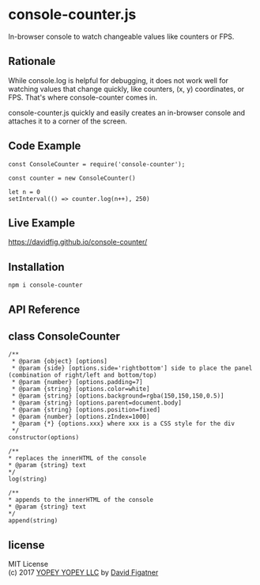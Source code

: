 # console-counter.js
In-browser console to watch changeable values like counters or FPS.

## Rationale
While console.log is helpful for debugging, it does not work well for watching values that change quickly, like counters, (x, y) coordinates, or FPS. That's where console-counter comes in. 

console-counter.js quickly and easily creates an in-browser console and attaches it to a corner of the screen.    

## Code Example

    const ConsoleCounter = require('console-counter');

    const counter = new ConsoleCounter()

    let n = 0
    setInterval(() => counter.log(n++), 250)

## Live Example
https://davidfig.github.io/console-counter/

## Installation

    npm i console-counter

## API Reference

## class ConsoleCounter
    /**
     * @param {object} [options]
     * @param {side} [options.side='rightbottom'] side to place the panel (combination of right/left and bottom/top)
     * @param {number} [options.padding=7]
     * @param {string} [options.color=white]
     * @param {string} [options.background=rgba(150,150,150,0.5)]
     * @param {string} [options.parent=document.body]
     * @param {string} [options.position=fixed]
     * @param {number} [options.zIndex=1000]
     * @param {*} {options.xxx} where xxx is a CSS style for the div
     */
    constructor(options)

    /**
    * replaces the innerHTML of the console
    * @param {string} text
    */
    log(string)
    
    /**
    * appends to the innerHTML of the console
    * @param {string} text
    */
    append(string)
    
## license  
MIT License  
(c) 2017 [YOPEY YOPEY LLC](https://yopeyopey.com/) by [David Figatner](https://twitter.com/yopey_yopey/)